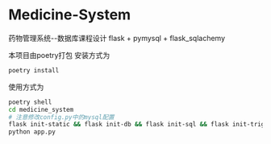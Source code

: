 # Medicine-System

药物管理系统--数据库课程设计
flask + pymysql + flask_sqlachemy

本项目由poetry打包
安装方式为
```bash
poetry install
```
使用方式为
```bash
poetry shell
cd medicine_system
# 注意修改config.py中的mysql配置
flask init-static && flask init-db && flask init-sql && flask init-trigger
python app.py
```